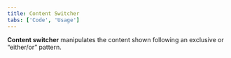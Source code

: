```yaml
---
title: Content Switcher
tabs: ['Code', 'Usage']
---
```


**Content switcher** manipulates the content shown following an exclusive or “either/or” pattern.

<component 
    name="Content Switcher"
    component="content-switcher" 
    variation="content-switcher"
    experimental="true"
    >
</component>
<component 
    name="Content Switcher with Icon" 
    component="content-switcher" 
    variation="content-switcher--with-icon"
    experimental="true"
    >
</component>
<component-docs component="content-switcher" experimental="true"></component-docs>
